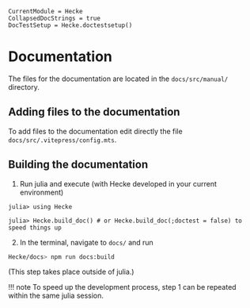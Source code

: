 ```@meta
CurrentModule = Hecke
CollapsedDocStrings = true
DocTestSetup = Hecke.doctestsetup()
```
# Documentation

The files for the documentation are located in the
`docs/src/manual/` directory.

## Adding files to the documentation

To add files to the documentation edit directly the file
`docs/src/.vitepress/config.mts`.

## Building the documentation

1. Run julia and execute (with Hecke developed in your current environment)
```julia-repl
julia> using Hecke

julia> Hecke.build_doc() # or Hecke.build_doc(;doctest = false) to speed things up
```

2. In the terminal, navigate to `docs/` and run
```bash
Hecke/docs> npm run docs:build
```
(This step takes place outside of julia.)

!!! note
    To speed up the development process, step 1 can be repeated within the same julia session.
